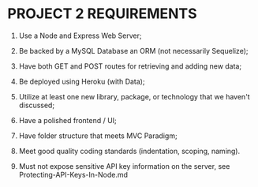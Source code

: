 # PROJECT 2 REQUIREMENTS

1. Use a Node and Express Web Server;

2. Be backed by a MySQL Database an ORM (not necessarily Sequelize);

3. Have both GET and POST routes for retrieving and adding new data;

4. Be deployed using Heroku (with Data);

5. Utilize at least one new library, package, or technology that we haven't discussed;

6. Have a polished frontend / UI;

7. Have folder structure that meets MVC Paradigm;

8. Meet good quality coding standards (indentation, scoping, naming).

9. Must not expose sensitive API key information on the server, see Protecting-API-Keys-In-Node.md

